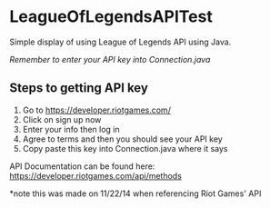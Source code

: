 LeagueOfLegendsAPITest
======================

Simple display of using League of Legends API using Java.

*Remember to enter your API key into Connection.java*

## Steps to getting API key
1. Go to https://developer.riotgames.com/
2. Click on sign up now
3. Enter your info then log in
4. Agree to terms and then you should see your API key
5. Copy paste this key into Connection.java where it says <your-API-key>

API Documentation can be found here:
https://developer.riotgames.com/api/methods

*note this was made on 11/22/14 when referencing Riot Games' API
